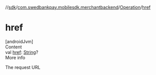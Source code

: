 //[sdk](../../../index.md)/[com.swedbankpay.mobilesdk.merchantbackend](../index.md)/[Operation](index.md)/[href](href.md)



# href  
[androidJvm]  
Content  
val [href](href.md): [String](https://kotlinlang.org/api/latest/jvm/stdlib/kotlin/-string/index.html)?  
More info  


The request URL

  



